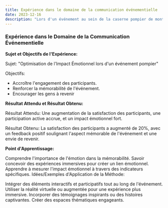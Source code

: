 ```yaml
---
title: Expérience dans le domaine de la communication événementielle
date: 2023-12-16
description: "Lors d'un événement au sein de la caserne pompier de montreux, j'ai chercher à mettre en place une manière de rendre l'événement plus impactant au niveau emotionnel."
---
```


### Expérience dans le Domaine de la Communication Événementielle

**Sujet et Objectifs de l'Expérience:**

Sujet: "Optimisation de l'Impact Émotionnel lors d'un événement pompier"

Objectifs:

- Accroître l'engagement des participants.
- Renforcer la mémorabilité de l'événement.
- Encourager les gens à revenir

**Résultat Attendu et Résultat Obtenu:**

Résultat Attendu: Une augmentation de la satisfaction des participants, une participation active accrue, et un impact émotionnel fort.

Résultat Obtenu: La satisfaction des participants a augmenté de 20%, avec un feedback positif soulignant l'aspect mémorable de l'événement et une envie de revenir.

**Point d'Apprentissage:**

Comprendre l'importance de l'émotion dans la mémorabilité.
Savoir concevoir des expériences immersives pour créer un lien émotionnel.
Apprendre à mesurer l'impact émotionnel à travers des indicateurs spécifiques.
Idées/Exemples d'Application de la Méthode:

Intégrer des éléments interactifs et participatifs tout au long de l'événement.
Utiliser la réalité virtuelle ou augmentée pour une expérience plus immersive.
Incorporer des témoignages inspirants ou des histoires captivantes.
Créer des espaces thématiques engageants.
